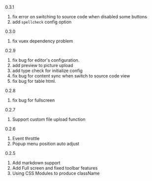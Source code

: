 
0.3.1

1. fix error on switching to source code when disabled some buttons
2. add `spellcheck` config option

0.3.0

1. fix vuex dependency problem

0.2.9

1. fix bug for editor's configuration.
2. add preview to picture upload
3. add type check for initialize config
4. fix bug for content sync when switch to source code view
5. fix bug for table html.

0.2.8

1. fix bug for fullscreen

0.2.7

1. Support custom file upload function

0.2.6

1. Event throttle
2. Popup menu position auto adjust

0.2.5

1. Add markdown support
2. Add Full screen and fixed toolbar features
3. Using CSS Modules to produce className
